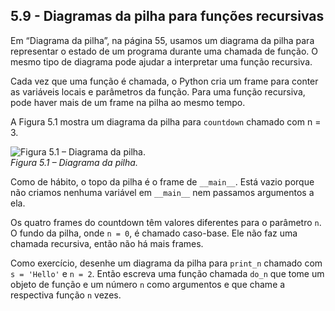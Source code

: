 ## 5.9 - Diagramas da pilha para funções recursivas

Em “Diagrama da pilha”, na página 55, usamos um diagrama da pilha para representar o estado de um programa durante uma chamada de função. O mesmo tipo de diagrama pode ajudar a interpretar uma função recursiva.

Cada vez que uma função é chamada, o Python cria um frame para conter as variáveis locais e parâmetros da função. Para uma função recursiva, pode haver mais de um frame na pilha ao mesmo tempo.

A Figura 5.1 mostra um diagrama da pilha para `countdown` chamado com n = 3.

![Figura 5.1 – Diagrama da pilha.](https://github.com/PenseAllen/PensePython2e/raw/master/fig/tnkp_0501.png)
<br>_Figura 5.1 – Diagrama da pilha._

Como de hábito, o topo da pilha é o frame de `__main__`. Está vazio porque não criamos nenhuma variável em `__main__` nem passamos argumentos a ela.

Os quatro frames do countdown têm valores diferentes para o parâmetro `n`. O fundo da pilha, onde `n = 0`, é chamado caso-base. Ele não faz uma chamada recursiva, então não há mais frames.

Como exercício, desenhe um diagrama da pilha para `print_n` chamado com `s = 'Hello'` e `n = 2`. Então escreva uma função chamada `do_n` que tome um objeto de função e um número `n` como argumentos e que chame a respectiva função `n` vezes.
